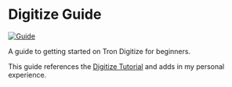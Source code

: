 # Digitize Guide
[![Guide](https://github.com/alexjbuck/digitize-guide/actions/workflows/pages/pages-build-deployment/badge.svg?branch=gh-pages)](https://alexjbuck.github.io/digitize-guide)

A guide to getting started on Tron Digitize for beginners.

This guide references the [Digitize Tutorial](https://confluence.il2.dso.mil/display/puckboardhelp/Common+API%3A+How+to+use+your+Scratch+Space+in+a+Digitize+Application) and adds in my personal experience.